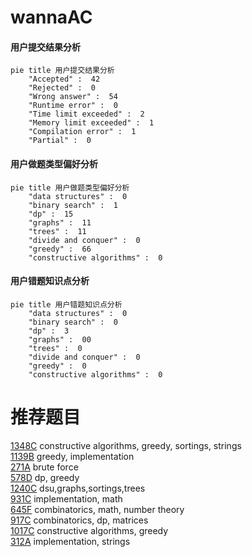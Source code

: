 # wannaAC

<!-- tabs:start -->



#### **用户提交结果分析**

```mermaid
pie title 用户提交结果分析
    "Accepted" :  42
    "Rejected" :  0
    "Wrong answer" :  54
    "Runtime error" :  0
    "Time limit exceeded" :  2
    "Memory limit exceeded" :  1
    "Compilation error" :  1
    "Partial" :  0
```

#### **用户做题类型偏好分析**

```mermaid
pie title 用户做题类型偏好分析
    "data structures" :  0
    "binary search" :  1
    "dp" :  15
    "graphs" :  11
    "trees" :  11
    "divide and conquer" :  0
    "greedy" :  66
    "constructive algorithms" :  0
```
#### **用户错题知识点分析**

```mermaid
pie title 用户错题知识点分析
    "data structures" :  0
    "binary search" :  0
    "dp" :  3
    "graphs" :  00
    "trees" :  0
    "divide and conquer" :  0
    "greedy" :  0
    "constructive algorithms" :  0
```



<!-- tabs:end -->
# 推荐题目
[1348C](https://codeforces.com/contest/1348/problem/C)		constructive algorithms,
                        greedy,
                        sortings,
                        strings		  
[1139B](https://codeforces.com/contest/1139/problem/B)		greedy,
                        implementation		  
[271A](https://codeforces.com/contest/271/problem/A)		brute force		  
[578D](https://codeforces.com/contest/578/problem/D)		dp,
                        greedy		  
[1240C](https://codeforces.com/contest/1240/problem/C)		dsu,graphs,sortings,trees		  
[931C](https://codeforces.com/contest/931/problem/C)		implementation,
                        math		  
[645F](https://codeforces.com/contest/645/problem/F)		combinatorics,
                        math,
                        number theory		  
[917C](https://codeforces.com/contest/917/problem/C)		combinatorics,
                        dp,
                        matrices		  
[1017C](https://codeforces.com/contest/1017/problem/C)		constructive algorithms,
                        greedy		  
[312A](https://codeforces.com/contest/312/problem/A)		implementation,
                        strings		  
